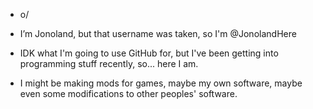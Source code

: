 - o/

- I’m Jonoland, but that username was taken, so I'm @JonolandHere

- IDK what I'm going to use GitHub for, but I've been getting into programming stuff recently, so... here I am.
- I might be making mods for games, maybe my own software, maybe even some modifications to other peoples' software.

<!---
JonolandHere/JonolandHere is a ✨ special ✨ repository because its `README.md` (this file) appears on your GitHub profile.
You can click the Preview link to take a look at your changes.
--->

